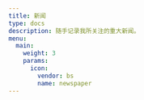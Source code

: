 ```yaml
---
title: 新闻
type: docs
description: 随手记录我所关注的重大新闻。
menu:
  main:
    weight: 3
    params:
      icon:
        vendor: bs
        name: newspaper
---
```


